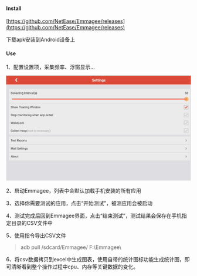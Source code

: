 #### Install

[https://github.com/NetEase/Emmagee/releases](https://github.com/NetEase/Emmagee/releases)

下载apk安装到Android设备上

#### Use

1、配置设置项，采集频率、浮窗显示...

![](/assets/Emmagee/emmagee_setting.png)

2、启动Emmagee，列表中会默认加载手机安装的所有应用

3、选择你需要测试的应用，点击“开始测试”，被测应用会被启动

4、测试完成后回到Emmagee界面，点击“结束测试”，测试结果会保存在手机指定目录的CSV文件中

5、使用指令导出CSV文件

> adb pull /sdcard/Emmagee/ F:\Emmagee\

6、将csv数据拷贝到excel中生成图表，使用自带的统计图标功能生成统计图，即可清晰看到整个操作过程中cpu、内存等关键数据的变化。

